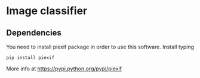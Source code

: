 # Image classifier

## Dependencies
You need to install piexif package in order to use this software.
Install typing
```
pip install piexif
```
More info at https://pypi.python.org/pypi/piexif

